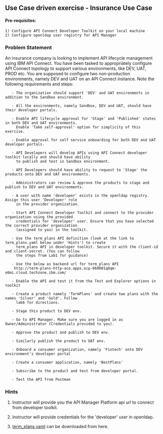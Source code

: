 ## Use Case driven exercise - Insurance Use Case

#### Pre-requisites:
    1) Configure API Connect Developer Toolkit on your local machine
    2) Configure openldap user registry for API Manager
    
### Problem Statement

An insurance company is looking to implement API lifecycle management using IBM API Connect. You have 
been tasked to appropriately configure API Connect topology to support various environments, like DEV, 
UAT, PROD etc. You are supposed to configure two non-production environments, namely DEV and UAT on an 
API Connect instance. Note the following requirements and steps:
      
       - The organization should support 'DEV' and UAT environments in addition to the Sandbox environment.
       
       - All the environments, namely Sandbox, DEV and UAT, should have their developer portals.
       
       - Enable API lifecycle approval for 'Stage' and 'Published' states in both DEV and UAT environments. 
         Enable 'Take self-approval' option for simplicity of this exercise.
       
       - Enable approval for self service onboarding for both DEV and UAT developer portals.
       
       - API Developers will develop APIs using API Connect developer toolkit locally and should have ability
         to publish and test in Sandbox environment.
       
       - API Developers should have ability to request to 'Stage' the products onto DEV and UAT environments.
       
       - Administrators can review & approve the products to stage and publish to DEV and UAT environments.
         
       - A user with name 'developer' exists in the openldap registry. Assign this user 'Developer' role
         in the provider organization.
         
       - Start API Connect Developer Toolkit and connect to the provider organization using the provided 
         credentials for 'developer' user. Ensure that you have selected the correct provider organization
         (assigned to you) in the toolkit.
       
       - Use the term_plans API definition (look at the link to term_plans.yaml below under 'Hints') to create
         term_plans API in developer toolkit. Secure it with the client-id and client-secret. (You can follow 
         the steps from Lab1 for guidance)
       
       - Use the below as backend url for term_plans API
        http://term-plans-http-ace.apps.ocp-060001q8qm-o6mi.cloud.techzone.ibm.com/
         
       - Enable the API and test it from the Test and Explorer options in toolkit
         
       - Create a product namely 'TermPlans' and create two plans with the names 'Silver' and 'Gold'. Follow 
         lab6 for directions.
       
       - Stage this product to DEV env.
       
       - Go to API Manager. Make sure you are logged in as Owner/Administrator (Credentials provided to you).
       
       - Approve the product and publish to DEV env.
       
       - Similarly publish the product to UAT env.
       
       - Onboard a consumer organization, namely 'Fintech' onto DEV environment's developer portal
       
       - Create a consumer application, namely 'BestPlans'
       
       - Subscribe to the product and test from developer portal.
       
       - Test the API from Postman
       




### Hints
1) Instructor will provide you the API Manager Platform api url to connect from developer toolkit.

2) Instructor will provide credentials for the 'developer' user in openldap.

3) [term_plans.yaml](https://github.com/ibm-ecosystem-lab/APICv10/blob/main/Misc/Exercises/term_plans.yaml) 
   can be downloaded from here.

